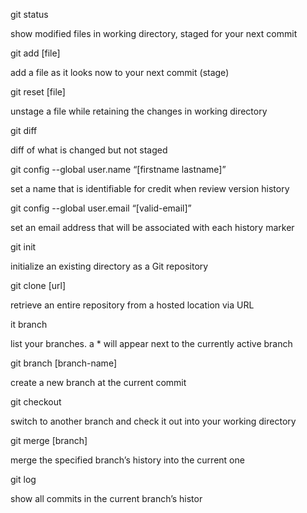git status

show modified files in working directory, staged for your next commit

git add [file]

add a file as it looks now to your next commit (stage)

git reset [file]

unstage a file while retaining the changes in working directory

git diff

diff of what is changed but not staged

git config --global user.name “[firstname lastname]”

set a name that is identifiable for credit when review version history

git config --global user.email “[valid-email]”

set an email address that will be associated with each history marker

git init

initialize an existing directory as a Git repository

git clone [url]

retrieve an entire repository from a hosted location via URL

it branch

list your branches. a * will appear next to the currently active branch

git branch [branch-name]

create a new branch at the current commit

git checkout

switch to another branch and check it out into your working directory

git merge [branch]

merge the specified branch’s history into the current one

git log

show all commits in the current branch’s histor



